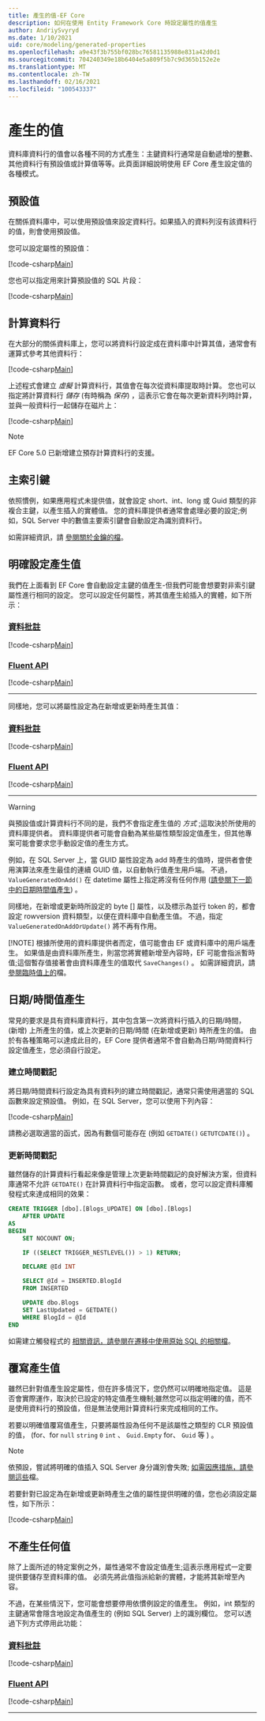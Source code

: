 ```yaml
---
title: 產生的值-EF Core
description: 如何在使用 Entity Framework Core 時設定屬性的值產生
author: AndriySvyryd
ms.date: 1/10/2021
uid: core/modeling/generated-properties
ms.openlocfilehash: a9e43f3b755bf028bc76581135988e831a42d0d1
ms.sourcegitcommit: 704240349e18b6404e5a809f5b7c9d365b152e2e
ms.translationtype: MT
ms.contentlocale: zh-TW
ms.lasthandoff: 02/16/2021
ms.locfileid: "100543337"
---
```

# <a name="generated-values"></a>產生的值

資料庫資料行的值會以各種不同的方式產生：主鍵資料行通常是自動遞增的整數、其他資料行有預設值或計算值等等。此頁面詳細說明使用 EF Core 產生設定值的各種模式。

## <a name="default-values"></a>預設值

在關係資料庫中，可以使用預設值來設定資料行。如果插入的資料列沒有該資料行的值，則會使用預設值。

您可以設定屬性的預設值：

[!code-csharp[Main](../../../samples/core/Modeling/FluentAPI/DefaultValue.cs?name=DefaultValue&highlight=5)]

您也可以指定用來計算預設值的 SQL 片段：

[!code-csharp[Main](../../../samples/core/Modeling/FluentAPI/DefaultValueSql.cs?name=DefaultValueSql&highlight=5)]

## <a name="computed-columns"></a>計算資料行

在大部分的關係資料庫上，您可以將資料行設定成在資料庫中計算其值，通常會有運算式參考其他資料行：

[!code-csharp[Main](../../../samples/core/Modeling/FluentAPI/ComputedColumn.cs?name=DefaultComputedColumn&highlight=3)]

上述程式會建立 *虛擬* 計算資料行，其值會在每次從資料庫提取時計算。 您也可以指定將計算資料行 *儲存* (有時稱為 *保存*) ，這表示它會在每次更新資料列時計算，並與一般資料行一起儲存在磁片上：

[!code-csharp[Main](../../../samples/core/Modeling/FluentAPI/ComputedColumn.cs?name=StoredComputedColumn&highlight=3)]

> [!NOTE]
> EF Core 5.0 已新增建立預存計算資料行的支援。

## <a name="primary-keys"></a>主索引鍵

依照慣例，如果應用程式未提供值，就會設定 short、int、long 或 Guid 類型的非複合主鍵，以產生插入的實體值。 您的資料庫提供者通常會處理必要的設定;例如，SQL Server 中的數值主要索引鍵會自動設定為識別資料行。

如需詳細資訊，請 [參閱關於金鑰的檔](xref:core/modeling/keys)。

## <a name="explicitly-configuring-value-generation"></a>明確設定產生值

我們在上面看到 EF Core 會自動設定主鍵的值產生-但我們可能會想要對非索引鍵屬性進行相同的設定。 您可以設定任何屬性，將其值產生給插入的實體，如下所示：

### <a name="data-annotations"></a>[資料批註](#tab/data-annotations)

[!code-csharp[Main](../../../samples/core/Modeling/DataAnnotations/ValueGeneratedOnAdd.cs?name=ValueGeneratedOnAdd&highlight=6)]

### <a name="fluent-api"></a>[Fluent API](#tab/fluent-api)

[!code-csharp[Main](../../../samples/core/Modeling/FluentAPI/ValueGeneratedOnAdd.cs?name=ValueGeneratedOnAdd&highlight=5)]

***

同樣地，您可以將屬性設定為在新增或更新時產生其值：

### <a name="data-annotations"></a>[資料批註](#tab/data-annotations)

[!code-csharp[Main](../../../samples/core/Modeling/DataAnnotations/ValueGeneratedOnAddOrUpdate.cs?name=ValueGeneratedOnAddOrUpdate&highlight=6)]

### <a name="fluent-api"></a>[Fluent API](#tab/fluent-api)

[!code-csharp[Main](../../../samples/core/Modeling/FluentAPI/ValueGeneratedOnAddOrUpdate.cs?name=ValueGeneratedOnAddOrUpdate&highlight=5)]

***

> [!WARNING]
> 與預設值或計算資料行不同的是，我們不會指定產生值的 *方式* ;這取決於所使用的資料庫提供者。 資料庫提供者可能會自動為某些屬性類型設定值產生，但其他專案可能會要求您手動設定值的產生方式。
>
> 例如，在 SQL Server 上，當 GUID 屬性設定為 add 時產生的值時，提供者會使用演算法來產生最佳的連續 GUID 值，以自動執行值產生用戶端。 不過， `ValueGeneratedOnAdd()` 在 datetime 屬性上指定將沒有任何作用 ([請參閱下一節中的日期時間值產生](#datetime-value-generation)) 。
>
> 同樣地，在新增或更新時所設定的 byte [] 屬性，以及標示為並行 token 的，都會設定 rowversion 資料類型，以便在資料庫中自動產生值。 不過，指定 `ValueGeneratedOnAddOrUpdate()` 將不再有作用。
>
> [!NOTE]
> 根據所使用的資料庫提供者而定，值可能會由 EF 或資料庫中的用戶端產生。 如果值是由資料庫所產生，則當您將實體新增至內容時，EF 可能會指派暫時值;這個暫存值接著會由資料庫產生的值取代 `SaveChanges()` 。 如需詳細資訊，請 [參閱臨時值上的](xref:core/change-tracking/explicit-tracking#temporary-values)檔。

## <a name="datetime-value-generation"></a>日期/時間值產生

常見的要求是具有資料庫資料行，其中包含第一次將資料行插入的日期/時間， (新增) 上所產生的值，或上次更新的日期/時間 (在新增或更新) 時所產生的值。 由於有各種策略可以達成此目的，EF Core 提供者通常不會自動為日期/時間資料行設定值產生，您必須自行設定。

### <a name="creation-timestamp"></a>建立時間戳記

將日期/時間資料行設定為具有資料列的建立時間戳記，通常只需使用適當的 SQL 函數來設定預設值。 例如，在 SQL Server，您可以使用下列內容：

[!code-csharp[Main](../../../samples/core/Modeling/FluentAPI/DefaultValueSql.cs?name=DefaultValueSql&highlight=5)]

請務必選取適當的函式，因為有數個可能存在 (例如 `GETDATE()` `GETUTCDATE()`) 。

### <a name="update-timestamp"></a>更新時間戳記

雖然儲存的計算資料行看起來像是管理上次更新時間戳記的良好解決方案，但資料庫通常不允許 `GETDATE()` 在計算資料行中指定函數。 或者，您可以設定資料庫觸發程式來達成相同的效果：

```sql
CREATE TRIGGER [dbo].[Blogs_UPDATE] ON [dbo].[Blogs]
    AFTER UPDATE
AS
BEGIN
    SET NOCOUNT ON;

    IF ((SELECT TRIGGER_NESTLEVEL()) > 1) RETURN;

    DECLARE @Id INT

    SELECT @Id = INSERTED.BlogId
    FROM INSERTED

    UPDATE dbo.Blogs
    SET LastUpdated = GETDATE()
    WHERE BlogId = @Id
END
```

如需建立觸發程式的 [相關資訊，請參閱在遷移中使用原始 SQL 的相關檔](xref:core/managing-schemas/migrations/managing#adding-raw-sql)。

## <a name="overriding-value-generation"></a>覆寫產生值

雖然已針對值產生設定屬性，但在許多情況下，您仍然可以明確地指定值。 這是否會實際運作，取決於已設定的特定值產生機制;雖然您可以指定明確的值，而不是使用資料行的預設值，但是無法使用計算資料行來完成相同的工作。

若要以明確值覆寫值產生，只要將屬性設為任何不是該屬性之類型的 CLR 預設值的值， (for、for `null` `string` `0` `int` 、 `Guid.Empty` for、 `Guid` 等 ) 。

> [!NOTE]
> 依預設，嘗試將明確的值插入 SQL Server 身分識別會失敗; [如需因應措施，請參閱這些](xref:core/providers/sql-server/value-generation#inserting-explicit-values-into-identity-columns)檔。

若要針對已設定為在新增或更新時產生之值的屬性提供明確的值，您也必須設定屬性，如下所示：

[!code-csharp[Main](../../../samples/core/Modeling/FluentAPI/ValueGeneratedOnAddOrUpdateWithPropertySaveBehavior.cs?name=ValueGeneratedOnAddOrUpdateWithPropertySaveBehavior&highlight=5)]

## <a name="no-value-generation"></a>不產生任何值

除了上面所述的特定案例之外，屬性通常不會設定值產生;這表示應用程式一定要提供要儲存至資料庫的值。 必須先將此值指派給新的實體，才能將其新增至內容。

不過，在某些情況下，您可能會想要停用依慣例設定的值產生。 例如，int 類型的主鍵通常會隱含地設定為值產生的 (例如 SQL Server) 上的識別欄位。 您可以透過下列方式停用此功能：

### <a name="data-annotations"></a>[資料批註](#tab/data-annotations)

[!code-csharp[Main](../../../samples/core/Modeling/DataAnnotations/ValueGeneratedNever.cs?name=ValueGeneratedNever&highlight=3)]

### <a name="fluent-api"></a>[Fluent API](#tab/fluent-api)

[!code-csharp[Main](../../../samples/core/Modeling/FluentAPI/ValueGeneratedNever.cs?name=ValueGeneratedNever&highlight=5)]

***
